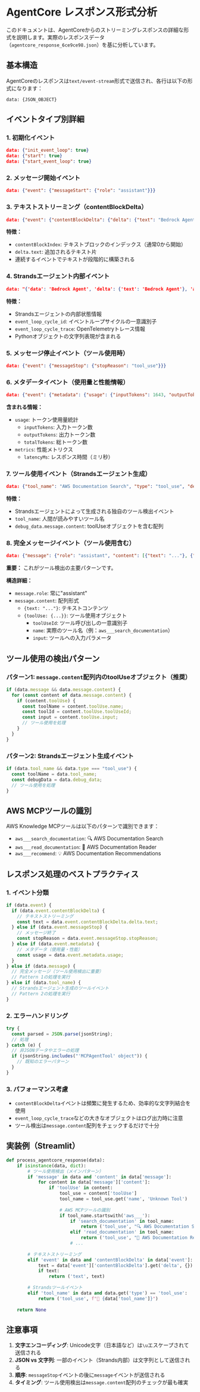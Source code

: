 # AgentCore レスポンス形式分析

このドキュメントは、AgentCoreからのストリーミングレスポンスの詳細な形式を説明します。実際のレスポンスデータ（`agentcore_response_6ce9ce98.json`）を基に分析しています。

## 基本構造

AgentCoreのレスポンスは`text/event-stream`形式で送信され、各行は以下の形式になります：

```
data: {JSON_OBJECT}
```

## イベントタイプ別詳細

### 1. 初期化イベント

```json
data: {"init_event_loop": true}
data: {"start": true}
data: {"start_event_loop": true}
```

### 2. メッセージ開始イベント

```json
data: {"event": {"messageStart": {"role": "assistant"}}}
```

### 3. テキストストリーミング（contentBlockDelta）

```json
data: {"event": {"contentBlockDelta": {"delta": {"text": "Bedrock Agent"}, "contentBlockIndex": 0}}}
```

**特徴：**
- `contentBlockIndex`: テキストブロックのインデックス（通常0から開始）
- `delta.text`: 追加されるテキスト片
- 連続するイベントでテキストが段階的に構築される

### 4. Strandsエージェント内部イベント

```json
data: "{'data': 'Bedrock Agent', 'delta': {'text': 'Bedrock Agent'}, 'agent': <strands.agent.agent.Agent object at 0xffff8a4eb230>, 'event_loop_cycle_id': UUID('ffe68ef9-dc65-4d6d-90f1-303202bd0c99'), 'request_state': {}, 'event_loop_cycle_trace': <strands.telemetry.metrics.Trace object at 0xffff88b51160>, 'event_loop_cycle_span': _Span(name=\"execute_event_loop_cycle\", context=SpanContext(trace_id=0x687b4c40a83ec90e8ca9d690ba5d5c72, span_id=0x869003b7115ed777, trace_flags=0x01, trace_state=[], is_remote=False))}"
```

**特徴：**
- Strandsエージェントの内部状態情報
- `event_loop_cycle_id`: イベントループサイクルの一意識別子
- `event_loop_cycle_trace`: OpenTelemetryトレース情報
- Pythonオブジェクトの文字列表現が含まれる

### 5. メッセージ停止イベント（ツール使用時）

```json
data: {"event": {"messageStop": {"stopReason": "tool_use"}}}
```

### 6. メタデータイベント（使用量と性能情報）

```json
data: {"event": {"metadata": {"usage": {"inputTokens": 1643, "outputTokens": 117, "totalTokens": 1760}, "metrics": {"latencyMs": 2617}}}}
```

**含まれる情報：**
- `usage`: トークン使用量統計
  - `inputTokens`: 入力トークン数
  - `outputTokens`: 出力トークン数
  - `totalTokens`: 総トークン数
- `metrics`: 性能メトリクス
  - `latencyMs`: レスポンス時間（ミリ秒）

### 7. ツール使用イベント（Strandsエージェント生成）

```json
data: {"tool_name": "AWS Documentation Search", "type": "tool_use", "debug_data": {"message": {"role": "assistant", "content": [{"text": "..."}, {"toolUse": {"toolUseId": "tooluse_NHP8c04pTzWPVL0iGUHDhA", "name": "aws___search_documentation", "input": {"search_phrase": "Bedrock AgentCore", "limit": 10}}}]}}}
```

**特徴：**
- Strandsエージェントによって生成される独自のツール検出イベント
- `tool_name`: 人間が読みやすいツール名
- `debug_data.message.content`: toolUseオブジェクトを含む配列

### 8. 完全メッセージイベント（ツール使用含む）

```json
data: {"message": {"role": "assistant", "content": [{"text": "..."}, {"toolUse": {"toolUseId": "tooluse_NHP8c04pTzWPVL0iGUHDhA", "name": "aws___search_documentation", "input": {"search_phrase": "Bedrock AgentCore", "limit": 10}}}]}}
```

**重要：** これがツール検出の主要パターンです。

**構造詳細：**
- `message.role`: 常に"assistant"
- `message.content`: 配列形式
  - `{text: "..."}`: テキストコンテンツ
  - `{toolUse: {...}}`: ツール使用オブジェクト
    - `toolUseId`: ツール呼び出しの一意識別子
    - `name`: 実際のツール名（例：`aws___search_documentation`）
    - `input`: ツールへの入力パラメータ

## ツール使用の検出パターン

### パターン1: `message.content`配列内のtoolUseオブジェクト（推奨）

```javascript
if (data.message && data.message.content) {
  for (const content of data.message.content) {
    if (content.toolUse) {
      const toolName = content.toolUse.name;
      const toolId = content.toolUse.toolUseId;
      const input = content.toolUse.input;
      // ツール使用を処理
    }
  }
}
```

### パターン2: Strandsエージェント生成イベント

```javascript
if (data.tool_name && data.type === "tool_use") {
  const toolName = data.tool_name;
  const debugData = data.debug_data;
  // ツール使用を処理
}
```

## AWS MCPツールの識別

AWS Knowledge MCPツールは以下のパターンで識別できます：

- `aws___search_documentation`: 🔍 AWS Documentation Search
- `aws___read_documentation`: 📖 AWS Documentation Reader  
- `aws___recommend`: 💡 AWS Documentation Recommendations

## レスポンス処理のベストプラクティス

### 1. イベント分類

```javascript
if (data.event) {
  if (data.event.contentBlockDelta) {
    // テキストストリーミング
    const text = data.event.contentBlockDelta.delta.text;
  } else if (data.event.messageStop) {
    // メッセージ終了
    const stopReason = data.event.messageStop.stopReason;
  } else if (data.event.metadata) {
    // メタデータ（使用量・性能）
    const usage = data.event.metadata.usage;
  }
} else if (data.message) {
  // 完全メッセージ（ツール使用検出に重要）
  // Pattern 1の処理を実行
} else if (data.tool_name) {
  // Strandsエージェント生成のツールイベント
  // Pattern 2の処理を実行
}
```

### 2. エラーハンドリング

```javascript
try {
  const parsed = JSON.parse(jsonString);
  // 処理
} catch (e) {
  // 非JSONデータやエラーの処理
  if (jsonString.includes("'MCPAgentTool' object")) {
    // 既知のエラーパターン
  }
}
```

### 3. パフォーマンス考慮

- `contentBlockDelta`イベントは頻繁に発生するため、効率的な文字列結合を使用
- `event_loop_cycle_trace`などの大きなオブジェクトはログ出力時に注意
- ツール検出は`message.content`配列をチェックするだけで十分

## 実装例（Streamlit）

```python
def process_agentcore_response(data):
    if isinstance(data, dict):
        # ツール使用検出（メインパターン）
        if 'message' in data and 'content' in data['message']:
            for content in data['message']['content']:
                if 'toolUse' in content:
                    tool_use = content['toolUse']
                    tool_name = tool_use.get('name', 'Unknown Tool')
                    
                    # AWS MCPツールの識別
                    if tool_name.startswith('aws___'):
                        if 'search_documentation' in tool_name:
                            return ('tool_use', "🔍 AWS Documentation Search")
                        elif 'read_documentation' in tool_name:
                            return ('tool_use', "📖 AWS Documentation Reader")
                        # ...
        
        # テキストストリーミング
        elif 'event' in data and 'contentBlockDelta' in data['event']:
            text = data['event']['contentBlockDelta'].get('delta', {}).get('text', '')
            if text:
                return ('text', text)
        
        # Strandsツールイベント
        elif 'tool_name' in data and data.get('type') == 'tool_use':
            return ('tool_use', f"🔧 {data['tool_name']}")
    
    return None
```

## 注意事項

1. **文字エンコーディング**: Unicode文字（日本語など）は`\u`エスケープされて送信される
2. **JSON vs 文字列**: 一部のイベント（Strands内部）は文字列として送信される
3. **順序**: `messageStop`イベントの後に`message`イベントが送信される
4. **タイミング**: ツール使用検出は`message.content`配列のチェックが最も確実